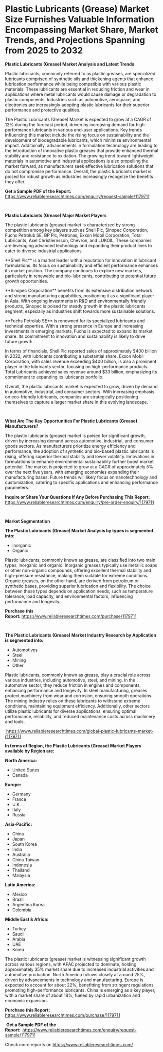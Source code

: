 <p><h1>Plastic Lubricants (Grease) Market Size Furnishes Valuable Information Encompassing Market Share, Market Trends, and Projections Spanning from 2025 to 2032</h1></p><p><strong>Plastic Lubricants (Grease) Market Analysis and Latest Trends</strong></p>
<p><p>Plastic lubricants, commonly referred to as plastic greases, are specialized lubricants comprised of synthetic oils and thickening agents that enhance lubrication performance while being compatible with various plastic materials. These lubricants are essential in reducing friction and wear in applications where metal lubricants would cause damage or degradation to plastic components. Industries such as automotive, aerospace, and electronics are increasingly adopting plastic lubricants for their superior performance and protective qualities.</p><p>The Plastic Lubricants (Grease) Market is expected to grow at a CAGR of 12% during the forecast period, driven by increasing demand for high-performance lubricants in various end-user applications. Key trends influencing this market include the rising focus on sustainability and the development of biodegradable lubricants, which minimize environmental impact. Additionally, advancements in formulation technology are leading to the introduction of innovative plastic greases that provide enhanced thermal stability and resistance to oxidation. The growing trend toward lightweight materials in automotive and industrial applications is also propelling the market forward, as manufacturers seek effective lubrication solutions that do not compromise performance. Overall, the plastic lubricants market is poised for robust growth as industries increasingly recognize the benefits they offer.</p></p>
<p><strong>Get a Sample PDF of the Report:&nbsp;</strong> <a href="https://www.reliableresearchtimes.com/enquiry/request-sample/1179711?utm_campaign=3085&utm_medium=2&utm_source=Github&utm_content=ia&utm_term=03042025&utm_id=plastic-lubricants-grease">https://www.reliableresearchtimes.com/enquiry/request-sample/1179711</a></p>
<p>&nbsp;</p>
<p><strong>Plastic Lubricants (Grease) Major Market Players</strong></p>
<p><p>The plastic lubricants (grease) market is characterized by strong competition among key players such as Shell Plc, Sinopec Corporation, Fuchs Petrolub SE, BP Plc, Petronas, Exxon Mobil Corporation, Total Lubricants, Axel Christiernsson, Chevron, and LUKOIL. These companies are leveraging advanced technology and expanding their product lines to cater to diverse industrial applications.</p><p>**Shell Plc** is a market leader with a reputation for innovation in lubricant formulations. Its focus on sustainability and efficient performance enhances its market position. The company continues to explore new markets, particularly in renewable and bio-lubricants, contributing to potential future growth opportunities.</p><p>**Sinopec Corporation** benefits from its extensive distribution network and strong manufacturing capabilities, positioning it as a significant player in Asia. With ongoing investments in R&D and environmentally friendly products, Sinopec is poised for steady growth in the plastic lubricants segment, especially as industries shift towards more sustainable solutions.</p><p>**Fuchs Petrolub SE** is renowned for its specialized lubricants and technical expertise. With a strong presence in Europe and increasing investments in emerging markets, Fuchs is expected to expand its market share. Its commitment to innovation and sustainability is likely to drive future growth.</p><p>In terms of financials, Shell Plc reported sales of approximately $400 billion in 2022, with lubricants contributing a substantial share. Exxon Mobil Corporation, with sales revenue exceeding $400 billion, is also a prominent player in the lubricants sector, focusing on high-performance products. Total Lubricants achieved sales revenue around $33 billion, emphasizing its commitment to expanding its lubricants portfolio.</p><p>Overall, the plastic lubricants market is expected to grow, driven by demand in automotive, industrial, and consumer sectors. With increasing emphasis on eco-friendly lubricants, companies are strategically positioning themselves to capture a larger market share in this evolving landscape.</p></p>
<p>&nbsp;</p>
<p><strong>What Are The Key Opportunities For Plastic Lubricants (Grease) Manufacturers?</strong></p>
<p><p>The plastic lubricants (grease) market is poised for significant growth, driven by increasing demand across automotive, industrial, and consumer goods sectors. As manufacturers prioritize energy efficiency and performance, the adoption of synthetic and bio-based plastic lubricants is rising, offering superior thermal stability and lower volatility. Innovations in formulations to enhance environmental sustainability further boost market potential. The market is projected to grow at a CAGR of approximately 5% over the next five years, with emerging economies expanding their manufacturing bases. Future trends will likely focus on nanotechnology and customization, catering to specific applications and enhancing performance parameters.</p></p>
<p><strong>Inquire or Share Your Questions If Any Before Purchasing This Report:</strong> <a href="https://www.reliableresearchtimes.com/enquiry/pre-order-enquiry/1179711?utm_campaign=3085&utm_medium=2&utm_source=Github&utm_content=ia&utm_term=03042025&utm_id=plastic-lubricants-grease">https://www.reliableresearchtimes.com/enquiry/pre-order-enquiry/1179711</a></p>
<p>&nbsp;</p>
<p><strong>Market Segmentation</strong></p>
<p><strong>The Plastic Lubricants (Grease) Market Analysis by types is segmented into:</strong></p>
<p><ul><li>Inorganic</li><li>Organic</li></ul></p>
<p><p>Plastic lubricants, commonly known as grease, are classified into two main types: inorganic and organic. Inorganic greases typically use metallic soaps or other non-organic compounds, offering excellent thermal stability and high-pressure resistance, making them suitable for extreme conditions. Organic greases, on the other hand, are derived from petroleum or synthetic bases, providing superior lubrication and flexibility. The choice between these types depends on application needs, such as temperature tolerance, load capacity, and environmental factors, influencing performance and longevity.</p></p>
<p><strong>Purchase this Report:&nbsp;</strong><a href="https://www.reliableresearchtimes.com/purchase/1179711?utm_campaign=3085&utm_medium=2&utm_source=Github&utm_content=ia&utm_term=03042025&utm_id=plastic-lubricants-grease">https://www.reliableresearchtimes.com/purchase/1179711</a></p>
<p>&nbsp;</p>
<p><strong>The Plastic Lubricants (Grease) Market Industry Research by Application is segmented into:</strong></p>
<p><ul><li>Automotives</li><li>Steel</li><li>Mining</li><li>Other</li></ul></p>
<p><p>Plastic lubricants, commonly known as grease, play a crucial role across various industries, including automotive, steel, and mining. In the automotive sector, they reduce friction in engines and components, enhancing performance and longevity. In steel manufacturing, greases protect machinery from wear and corrosion, ensuring smooth operations. The mining industry relies on these lubricants to withstand extreme conditions, maintaining equipment efficiency. Additionally, other sectors utilize plastic lubricants for diverse applications, ensuring optimal performance, reliability, and reduced maintenance costs across machinery and tools.</p></p>
<p><a href="https://www.reliableresearchtimes.com/global-plastic-lubricants-market-r1179711?utm_campaign=3085&utm_medium=2&utm_source=Github&utm_content=ia&utm_term=03042025&utm_id=plastic-lubricants-grease">&nbsp;https://www.reliableresearchtimes.com/global-plastic-lubricants-market-r1179711</a></p>
<p><strong>In terms of Region, the Plastic Lubricants (Grease) Market Players available by Region are:</strong></p>
<p>
    <p> <strong> North America: </strong>
        <ul>
            <li>United States</li>
            <li>Canada</li>
        </ul>
        </p> 
    <p> <strong> Europe: </strong>
        <ul>
            <li>Germany</li>
            <li>France</li>
            <li>U.K.</li>
            <li>Italy</li>
            <li>Russia</li>
        </ul>
        </p> 
    <p> <strong> Asia-Pacific: </strong>
        <ul>
            <li>China</li>
            <li>Japan</li>
            <li>South Korea</li>
            <li>India</li>
            <li>Australia</li>
            <li>China Taiwan</li>
            <li>Indonesia</li>
            <li>Thailand</li>
            <li>Malaysia</li>
        </ul>
        </p> 
    <p> <strong> Latin America: </strong>
        <ul>
            <li>Mexico</li>
            <li>Brazil</li>
            <li>Argentina Korea</li>
            <li>Colombia</li>
        </ul>
        </p> 
    <p> <strong> Middle East & Africa: </strong>
        <ul>
            <li>Turkey</li>
            <li>Saudi</li>
            <li>Arabia</li>
            <li>UAE</li>
            <li>Korea</li>
        </ul>
    </p>
    </p>
<p><p>The plastic lubricants (grease) market is witnessing significant growth across various regions, with APAC projected to dominate, holding approximately 35% market share due to increased industrial activities and automotive production. North America follows closely at around 25%, driven by advancements in technology and manufacturing. Europe is expected to account for about 22%, benefitting from stringent regulations promoting high-performance lubricants. China is emerging as a key player, with a market share of about 18%, fueled by rapid urbanization and economic expansion.</p></p>
<p><strong>Purchase this Report: </strong><a href="https://www.reliableresearchtimes.com/purchase/1179711?utm_campaign=3085&utm_medium=2&utm_source=Github&utm_content=ia&utm_term=03042025&utm_id=plastic-lubricants-grease">https://www.reliableresearchtimes.com/purchase/1179711</a></p>
<p>&nbsp;<strong>Get a Sample PDF of the Report:&nbsp;&nbsp;</strong><a href="https://www.reliableresearchtimes.com/enquiry/request-sample/1179711?utm_campaign=3085&utm_medium=2&utm_source=Github&utm_content=ia&utm_term=03042025&utm_id=plastic-lubricants-grease">https://www.reliableresearchtimes.com/enquiry/request-sample/1179711</a></p>
<p><strong></strong></p>
<p>Check more reports on <a href="https://www.reliableresearchtimes.com/?utm_campaign=3085&utm_medium=2&utm_source=Github&utm_content=ia&utm_term=03042025&utm_id=plastic-lubricants-grease">https://www.reliableresearchtimes.com/</a></p>